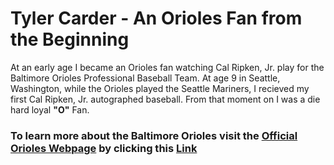 # Tyler Carder - An Orioles Fan from the Beginning

At an early age I became an Orioles fan watching Cal Ripken, Jr. play for the Baltimore Orioles Professional Baseball Team.  At age 9 in Seattle, Washington, while the Orioles played the Seattle Mariners, I recieved my first Cal Ripken, Jr. autographed baseball.  From that moment on I was a die hard loyal **"O"** Fan.   

### To learn more about the Baltimore Orioles visit the [Official Orioles Webpage](https://www.mlb.com/orioles) by clicking this [Link](https://www.mlb.com/orioles)

